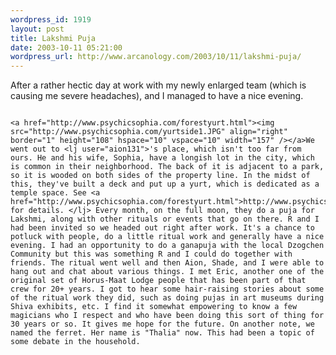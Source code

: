 ```yaml
--- 
wordpress_id: 1919
layout: post
title: Lakshmi Puja
date: 2003-10-11 05:21:00
wordpress_url: http://www.arcanology.com/2003/10/11/lakshmi-puja/
---
```

After a rather hectic day at work with my newly enlarged team (which is causing me severe headaches), <lj user="samajh"> and I managed to have a nice evening.</lj> 
                                                                                                                                                        
                                                                                                                                                        <a href="http://www.psychicsophia.com/forestyurt.html"><img src="http://www.psychicsophia.com/yurtside1.JPG" align="right" border="1" height="108" hspace="10" vspace="10" width="157" /></a>We went out to <lj user="aion131">'s place, which isn't too far from ours. He and his wife, Sophia, have a longish lot in the city, which is common in their neighborhood. The back of it is adjacent to a park, so it is wooded on both sides of the property line. In the midst of this, they've built a deck and put up a yurt, which is dedicated as a temple space. See <a href="http://www.psychicsophia.com/forestyurt.html">http://www.psychicsophia.com/forestyurt.html</a> for details. </lj> Every month, on the full moon, they do a puja for Lakshmi, along with other rituals or events that go on there. R and I had been invited so we headed out right after work. It's a chance to potluck with people, do a little ritual work and generally have a nice evening. I had an opportunity to do a ganapuja with the local Dzogchen Community but this was something R and I could do together with friends. The ritual went well and then Aion, Shade, and I were able to hang out and chat about various things. I met Eric, another one of the original set of Horus-Maat Lodge people that has been part of that crew for 20+ years. I got to hear some hair-raising stories about some of the ritual work they did, such as doing pujas in art museums during Shiva exhibits, etc. I find it somewhat empowering to know a few magicians who I respect and who have been doing this sort of thing for 30 years or so. It gives me hope for the future. On another note, we named the ferret. Her name is "Thalia" now. This had been a topic of some debate in the household.